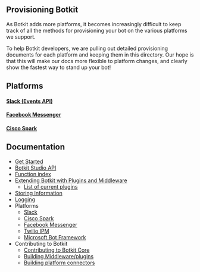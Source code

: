 ## Provisioning Botkit
As Botkit adds more platforms, it becomes increasingly difficult to keep track of all the methods for provisioning your bot on the various platforms we support. 

To help Botkit developers, we are pulling out detailed provisioning documents for each platform and keeping them in this directory. Our hope is that this will make our docs more flexible to platform changes, and clearly show the fastest way to stand up your bot!

## Platforms

#### [Slack (Events API)](slack-events-api.md)

#### [Facebook Messenger](facebook_messenger.md)

#### [Cisco Spark](cisco-spark.md)

## Documentation

* [Get Started](../../readme.md)
* [Botkit Studio API](../readme-studio.md)
* [Function index](../readme.md#developing-with-botkit)
* [Extending Botkit with Plugins and Middleware](../middleware.md)
  * [List of current plugins](../readme-middlewares.md)
* [Storing Information](../storage.md)
* [Logging](../logging.md)
* Platforms
  * [Slack](../readme-slack.md)
  * [Cisco Spark](../readme-ciscospark.md)
  * [Facebook Messenger](../readme-facebook.md)
  * [Twilio IPM](https://../readme-twilioipm.md)
  * [Microsoft Bot Framework](../readme-botframework.md)
* Contributing to Botkit
  * [Contributing to Botkit Core](../../CONTRIBUTING.md)
  * [Building Middleware/plugins](../howto/build_middleware.md)
  * [Building platform connectors](../howto/build_connector.md)

